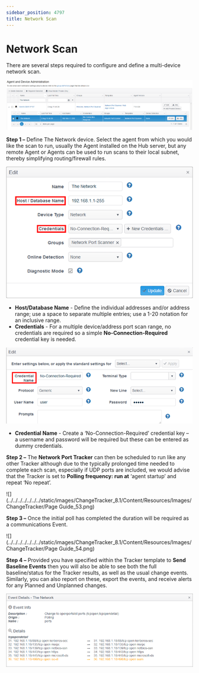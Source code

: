 ```yaml
---
sidebar_position: 4797
title: Network Scan
---
```


# Network Scan

There are several steps required to configure and define a multi-device network scan.

![NetworkScan](../../../../../../../static/images/ChangeTracker_8.1/Content/Resources/Images/ChangeTracker/NetworkScan.png "NetworkScan")

**Step 1 –** Define The Network device. Select the agent from which you would like the scan to run, usually the Agent installed on the Hub server, but any remote Agent or Agents can be used to run scans to their local subnet, thereby simplifying routing/firewall rules.

![EditNetwork](../../../../../../../static/images/ChangeTracker_8.1/Content/Resources/Images/ChangeTracker/EditNetwork.png "EditNetwork")

* **Host/Database Name** - Define the individual addresses and/or address range; use a space to separate multiple entries; use a 1-20 notation for an inclusive range.
* **Credentials** - For a multiple device/address port scan range, no credentials are required so a simple **No-Connection-Required** credential key is needed.

![EditNetworkCredentialName](../../../../../../../static/images/ChangeTracker_8.1/Content/Resources/Images/ChangeTracker/EditNetworkCredentialName.png "EditNetworkCredentialName")

* **Credential Name** - Create a ‘No-Connection-Required’ credential key – a username and password will be required but these can be entered as dummy credentials.

**Step 2 –** The **Network Port Tracker** can then be scheduled to run like any other Tracker although due to the typically prolonged time needed to complete each scan, especially if UDP ports are included, we would advise that the Tracker is set to **Polling frequency: run at** ‘agent startup’ and repeat ‘No repeat’.

![](../../../../../../../static/images/ChangeTracker_8.1/Content/Resources/Images/ChangeTracker/Page Guide_53.png)

**Step 3 –** Once the initial poll has completed the duration will be required as a communications Event.

![](../../../../../../../static/images/ChangeTracker_8.1/Content/Resources/Images/ChangeTracker/Page Guide_54.png)

**Step 4 –** Provided you have specified within the Tracker template to **Send Baseline Events** then you will also be able to see both the full baseline/status for the Tracker results, as well as the usual change events. Similarly, you can also report on these, export the events, and receive alerts for any Planned and Unplanned changes.

![EventDetailsNetwork](../../../../../../../static/images/ChangeTracker_8.1/Content/Resources/Images/ChangeTracker/EventDetailsNetwork.png "EventDetailsNetwork")
